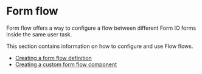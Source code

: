# Form flow

Form flow offers a way to configure a flow between different Form IO forms inside the same user task.

This section contains information on how to configure and use Flow flows.

* [Creating a form flow definition](create-form-flow-definition.md)
* [Creating a custom form flow component](create-custom-component.md)
